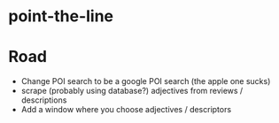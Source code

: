 # point-the-line
# Road

- Change POI search to be a google POI search (the apple one sucks)
- scrape (probably using database?) adjectives from reviews / descriptions
- Add a window where you choose adjectives / descriptors
